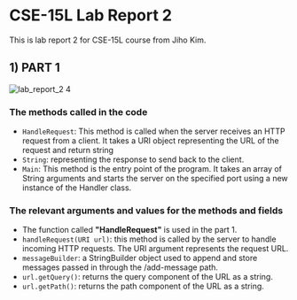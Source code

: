 # CSE-15L Lab Report 2
This is lab report 2 for CSE-15L course from Jiho Kim.
## 1) PART 1
![lab_report_2 4](https://user-images.githubusercontent.com/129816454/233743743-c036a90f-0e5a-4103-b29d-6ec3fefd925b.png)
### The methods called in the code
* `HandleRequest`: This method is called when the server receives an HTTP request from a client. It takes a URI object representing the URL of the request and return string    
* `String`: representing the response to send back to the client.
* `Main`: This method is the entry point of the program. It takes an array of String arguments and starts the server on the specified port using a new instance of the Handler class.
### The relevant arguments and values for the methods and fields
* The function called **"HandleRequest"** is used in the part 1.
* `handleRequest(URI url)`: this method is called by the server to handle incoming HTTP requests. The URI argument represents the request URL. 
* `messageBuilder`: a StringBuilder object used to append and store messages passed in through the /add-message path.
* `url.getQuery()`: returns the query component of the URL as a string.
* `url.getPath()`: returns the path component of the URL as a string.



